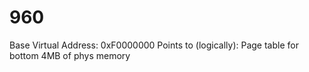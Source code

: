 # 960

Base Virtual Address:  0xF0000000
Points to (logically): Page table for bottom 4MB of phys memory